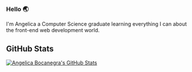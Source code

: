 ### Hello :earth_asia:
I'm Angelica a Computer Science graduate learning everything I can about the front-end web development world.

## GitHub Stats
<a href="https://github.com/angelica-bocanegra/angelica-bocanegra">
  <img align="center" src="https://github-readme-stats.vercel.app/api?username=angelica-bocanegra&show_icons=true&line_height=27&count_private=true&title_color=461353&text_color=EE6D80&icon_color=461353&bg_color=F5E6CC" alt="Angelica Bocanegra's GitHub Stats" />
</a>
